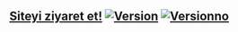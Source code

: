 ## [Siteyi ziyaret et!](https://yunusemreaydinli.github.io/) [![Version](https://img.shields.io/badge/Version-1.0-green)](https://github.com/yunusemreaydinli) [![Versionno](https://img.shields.io/badge/Version-Out.of.use-red)](https://github.com/yunusemreaydinli)
